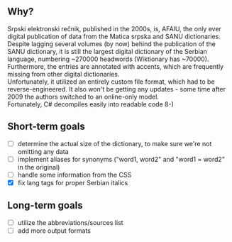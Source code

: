 ## Why?
Srpski elektronski rečnik, published in the 2000s, is, AFAIU, the only ever digital publication of data from the Matica srpska and SANU dictionaries. Despite lagging several volumes (by now) behind the publication of the SANU dictionary, it is still the largest digital dictionary of the Serbian language, numbering ~270000 headwords (Wiktionary has ~70000). Furthermore, the entries are annotated with accents, which are frequently missing from other digital dictionaries. \
Unfortunately, it utilized an entirely custom file format, which had to be reverse-engineered. It also won't be getting any updates - some time after 2009 the authors switched to an online-only model. \
Fortunately, C# decompiles easily into readable code 8-)

## Short-term goals
- [ ] determine the actual size of the dictionary, to make sure we're not omitting any data
- [ ] implement aliases for synonyms ("word1, word2" and "word1 = word2" in the original)
- [ ] handle some information from the CSS
- [x] fix lang tags for proper Serbian italics

## Long-term goals
- [ ] utilize the abbreviations/sources list
- [ ] add more output formats
